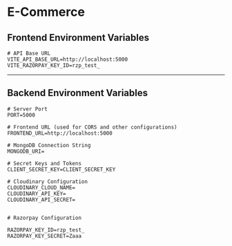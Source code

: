 # E-Commerce

## Frontend Environment Variables

```env
# API Base URL
VITE_API_BASE_URL=http://localhost:5000
VITE_RAZORPAY_KEY_ID=rzp_test_
```

---

## Backend Environment Variables

```env
# Server Port
PORT=5000

# Frontend URL (used for CORS and other configurations)
FRONTEND_URL=http://localhost:5000

# MongoDB Connection String
MONGODB_URI=

# Secret Keys and Tokens
CLIENT_SECRET_KEY=CLIENT_SECRET_KEY

# Cloudinary Configuration
CLOUDINARY_CLOUD_NAME=
CLOUDINARY_API_KEY=
CLOUDINARY_API_SECRET=


# Razorpay Configuration

RAZORPAY_KEY_ID=rzp_test_
RAZORPAY_KEY_SECRET=Zaaa


```

